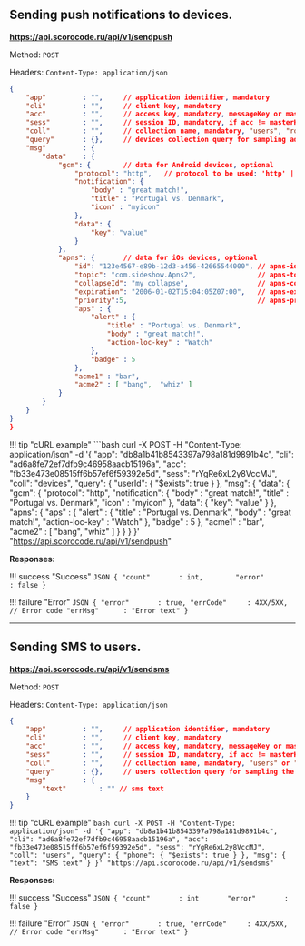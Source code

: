 ## Sending push notifications to devices.

**https://api.scorocode.ru/api/v1/sendpush**

Method: `POST`

Headers: `Content-Type: application/json`

```JSON
{
    "app"         : "",     // application identifier, mandatory
    "cli"         : "",     // client key, mandatory
    "acc"         : "",     // access key, mandatory, messageKey or masterKey for full access
    "sess"        : "",     // session ID, mandatory, if acc != masterKey
    "coll"        : "",     // collection name, mandatory, "users", "roles" or "devices"
    "query"       : {},     // devices collection query for sampling addressees with field_name/operator:value pairs, optional
    "msg"         : {
        "data"    : {
            "gcm": {        // data for Android devices, optional
                "protocol": "http",   // protocol to be used: 'http' || 'xmpp', optional
                "notification": {
                    "body" : "great match!",
                    "title" : "Portugal vs. Denmark",
                    "icon" : "myicon"
                },
                "data": {
                    "key": "value"
                }
            },
            "apns": {       // data for iOs devices, optional
                "id": "123e4567-e89b-12d3-a456-42665544000", // apns-id, optional
                "topic": "com.sideshow.Apns2",               // apns-topic, optional
                "collapseId": "my_collapse",                 // apns-collapse-id, optional
                "expiration": "2006-01-02T15:04:05Z07:00",   // apns-expiration, optional
                "priority":5,                                // apns-priority, optional
                "aps" : {
                    "alert" : {
                        "title" : "Portugal vs. Denmark",
                        "body" : "great match!",
                        "action-loc-key" : "Watch"
                    },
                    "badge" : 5
                },
                "acme1" : "bar",
                "acme2" : [ "bang",  "whiz" ]
            }
        }
    }
}
}
```

!!! tip "cURL example"
    ```bash
    curl -X POST -H "Content-Type: application/json" -d '{
        "app": "db8a1b41b8543397a798a181d9891b4c",
        "cli": "ad6a8fe72ef7dfb9c46958aacb15196a",
        "acc": "fb33e473e08515ff6b57ef6f59392e5d",
        "sess": "rYgRe6xL2y8VccMJ",
        "coll": "devices",
        "query": {
            "userId": {
                "$exists": true
            }
        },
        "msg": {
             "data": {
              "gcm": {
                    "protocol": "http",
                    "notification": {
                        "body" : "great match!",
                        "title" : "Portugal vs. Denmark",
                        "icon" : "myicon"
                    },
                    "data": {
                        "key": "value"
                    }
                },
                "apns": {
                    "aps" : {
                        "alert" : {
                            "title" : "Portugal vs. Denmark",
                            "body" : "great match!",
                            "action-loc-key" : "Watch"
                        },
                        "badge" : 5
                    },
                    "acme1" : "bar",
                    "acme2" : [ "bang",  "whiz" ]
                }
            }
        }
    }' "https://api.scorocode.ru/api/v1/sendpush"


**Responses:**

!!! success "Success"
    ```JSON
    {
        "count"       : int,       
        "error"       : false
    }
    ```

!!! failure "Error"
    ```JSON
    {
        "error"       : true,
        "errCode"     : 4XX/5XX, // Error code
        "errMsg"      : "Error text"
    }
    ```

----------------------------------------------------------

## Sending SMS to users.

**https://api.scorocode.ru/api/v1/sendsms**

Method: `POST`

Headers: `Content-Type: application/json`

```JSON
{
    "app"         : "",     // application identifier, mandatory
    "cli"         : "",     // client key, mandatory
    "acc"         : "",     // access key, mandatory, messageKey or masterKey for full access
    "sess"        : "",     // session ID, mandatory, if acc != masterKey
    "coll"        : "",     // collection name, mandatory, "users" or "roles"
    "query"       : {},     // users collection query for sampling the addressees with field_name/operator:value pairs, optional
    "msg"         : {
        "text"        : "" // sms text
    }
}
```

!!! tip "cURL example"
    ```bash
    curl -X POST -H "Content-Type: application/json" -d '{
        "app": "db8a1b41b8543397a798a181d9891b4c",
        "cli": "ad6a8fe72ef7dfb9c46958aacb15196a",
        "acc": "fb33e473e08515ff6b57ef6f59392e5d",
        "sess": "rYgRe6xL2y8VccMJ",
        "coll": "users",
        "query": {
            "phone": {
                "$exists": true
            }
        },
        "msg": {
            "text": "SMS text"
        }
    }' "https://api.scorocode.ru/api/v1/sendsms"
    ```

**Responses:**

!!! success "Success"
    ```JSON
    {
        "count"       : int      
        "error"       : false
    }
    ```

!!! failure "Error"
    ```JSON
    {
        "error"       : true,
        "errCode"     : 4XX/5XX, // Error code
        "errMsg"      : "Error text"
    }
    ```

